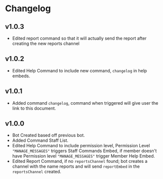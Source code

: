 # Changelog
## v1.0.3
* Edited report command so that it will actually send the report after creating the new reports channel
## v1.0.2
* Edited Help Command to include new command, `changelog` in help embeds.
## v1.0.1
* Added command `changelog`, command when triggered will give user the link to this document.
## v1.0.0
* Bot Created based off previous bot.
* Added Command Staff List.
* Edited Help Command to include permission level, Permission Level `"MANAGE_MESSAGES"` triggers Staff Commands Embed, if member doesn't have Permission level `"MANAGE_MESSAGES"` trigger Member Help Embed.
* Edited Report Command, if no `reportsChannel` found; bot creates a channel with the name reports and will send `reportEmbed` in the `reportsChannel` created.

